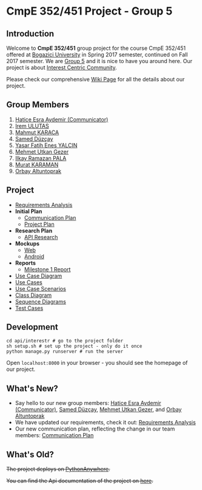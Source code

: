 # CmpE 352/451 Project - Group 5

## Introduction

Welcome to **CmpE 352/451** group project for the course CmpE 352/451 offered at [Bogazici University](http://www.boun.edu.tr/en_US) in Spring 2017 semester, continued on Fall 2017 semester. We are [Group 5](https://github.com/bounswe/bounswe2017group5/wiki/Group-Members) and it is nice to have you around here. Our project is about [Interest Centric Community](https://github.com/bounswe/bounswe2017group5/blob/master/projectDescription.pdf).

Please check our comprehensive [Wiki Page](https://github.com/bounswe/bounswe2017group5/wiki) for all the details about our project.

## Group Members

1. [Hatice Esra Aydemir (Communicator)](Hatice-Esra-Aydemir)
2. [Irem ULUTAS](Irem-Ulutas)
3. [Mahmut KARACA](Mahmut-Karaca)
4. [Samed Düzçay](Samed-D%C3%BCz%C3%A7ay)
5. [Yasar Fatih Enes YALCIN](Yaşar-Fatih-Enes-Yalçın)
6. [Mehmet Utkan Gezer](Mehmet-Utkan-Gezer)
7. [Ilkay Ramazan PALA](Morgazipa)  
8. [Murat KARAMAN](Murat-Karaman)
9. [Orbay Altuntoprak](Orbay-Altuntoprak)

## Project

* [Requirements Analysis](Requirements-Analysis)
* **Initial Plan**
  * [Communication Plan](Communication-Plan)
  * [Project Plan](Project-Plan)
* **Research Plan**
  * [API Research](Twitter-API)
* **Mockups**
  * [Web](Mockup-web)
  * [Android](Mockup-android)
* **Reports**
  * [Milestone 1 Report](https://github.com/bounswe/bounswe2017group5/wiki/Milestone-1-Report)
* [Use Case Diagram](Use-Case-Diagram)
* [Use Cases](Use-Cases)
* [Use Case Scenarios](Use-Case-Scenarios)
* [Class Diagram](Class-Diagram)
* [Sequence Diagrams](Sequence-Diagrams)
* [Test Cases](Test-Cases)

## Development
```
cd api/interestr # go to the project folder
sh setup.sh # set up the project - only do it once
python manage.py runserver # run the server
```

Open `localhost:8000` in your browser - you should see the homepage of our project.

## What's New?

- Say hello to our new group members: [Hatice Esra Aydemir (Communicator)](https://github.com/bounswe/bounswe2017group5/wiki/Hatice-Esra-Aydemir), [Samed Düzçay](https://github.com/bounswe/bounswe2017group5/wiki/Samed-D%C3%BCz%C3%A7ay), [Mehmet Utkan Gezer](https://github.com/bounswe/bounswe2017group5/wiki/Mehmet-Utkan-Gezer), and [Orbay Altuntoprak](https://github.com/bounswe/bounswe2017group5/wiki/Orbay-Altuntoprak)
- We have updated our requirements, check it out: [Requirements Analysis](https://github.com/bounswe/bounswe2017group5/wiki/Requirements-Analysis)
- Our new communication plan, reflecting the change in our team members: [Communication Plan](https://github.com/bounswe/bounswe2017group5/wiki/Communication-Plan)

## What's Old?

~~The project deploys on [PythonAnywhere](http://swegroup5.pythonanywhere.com/).~~

~~You can find the Api documentation of the project on [here](http://swegroup5.pythonanywhere.com/docs/).~~
